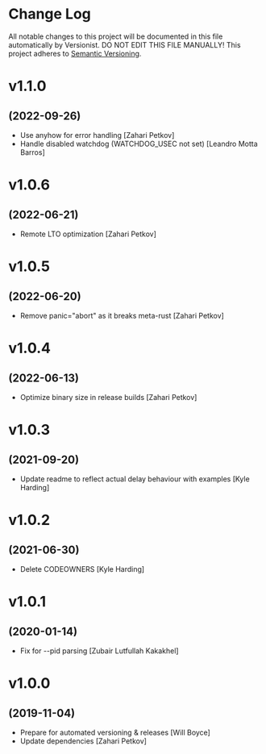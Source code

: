 # Change Log

All notable changes to this project will be documented in this file
automatically by Versionist. DO NOT EDIT THIS FILE MANUALLY!
This project adheres to [Semantic Versioning](http://semver.org/).

# v1.1.0
## (2022-09-26)

* Use anyhow for error handling [Zahari Petkov]
* Handle disabled watchdog (WATCHDOG_USEC not set) [Leandro Motta Barros]

# v1.0.6
## (2022-06-21)

* Remote LTO optimization [Zahari Petkov]

# v1.0.5
## (2022-06-20)

* Remove panic="abort" as it breaks meta-rust [Zahari Petkov]

# v1.0.4
## (2022-06-13)

* Optimize binary size in release builds [Zahari Petkov]

# v1.0.3
## (2021-09-20)

* Update readme to reflect actual delay behaviour with examples [Kyle Harding]

# v1.0.2
## (2021-06-30)

* Delete CODEOWNERS [Kyle Harding]

# v1.0.1
## (2020-01-14)

* Fix for --pid parsing [Zubair Lutfullah Kakakhel]

# v1.0.0
## (2019-11-04)

* Prepare for automated versioning & releases [Will Boyce]
* Update dependencies [Zahari Petkov]
